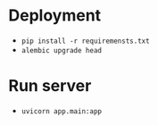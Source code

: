 # Deployment
- `pip install -r requiremensts.txt`
- `alembic upgrade head`

# Run server
- `uvicorn app.main:app`
